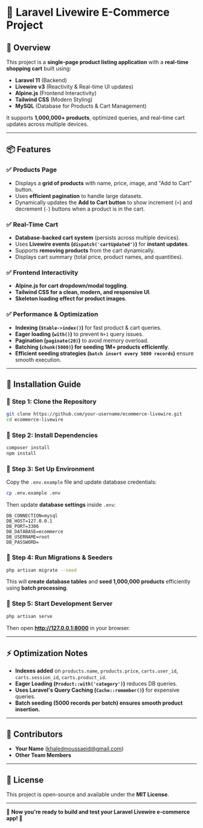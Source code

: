 # 📌 Laravel Livewire E-Commerce Project

## 🚀 Overview
This project is a **single-page product listing application** with a **real-time shopping cart** built using:
- **Laravel 11** (Backend)
- **Livewire v3** (Reactivity & Real-time UI updates)
- **Alpine.js** (Frontend Interactivity)
- **Tailwind CSS** (Modern Styling)
- **MySQL** (Database for Products & Cart Management)

It supports **1,000,000+ products**, optimized queries, and real-time cart updates across multiple devices.

---

## 📦 Features
### ✅ **Products Page**
- Displays a **grid of products** with name, price, image, and "Add to Cart" button.
- Uses **efficient pagination** to handle large datasets.
- Dynamically updates the **Add to Cart button** to show increment (`+`) and decrement (`-`) buttons when a product is in the cart.

### ✅ **Real-Time Cart**
- **Database-backed cart system** (persists across multiple devices).
- Uses **Livewire events (`dispatch('cartUpdated')`)** for **instant updates**.
- Supports **removing products** from the cart dynamically.
- Displays cart summary (total price, product names, and quantities).

### ✅ **Frontend Interactivity**
- **Alpine.js for cart dropdown/modal toggling**.
- **Tailwind CSS for a clean, modern, and responsive UI**.
- **Skeleton loading effect for product images**.

### ✅ **Performance & Optimization**
- **Indexing (`$table->index()`)** for fast product & cart queries.
- **Eager loading (`with()`)** to prevent `N+1` query issues.
- **Pagination (`paginate(20)`)** to avoid memory overload.
- **Batching (`chunk(5000)`) for seeding 1M+ products efficiently**.
- **Efficient seeding strategies (`batch insert every 5000 records`)** ensure smooth execution.

---

## 📂 Installation Guide
### 🔹 **Step 1: Clone the Repository**
```bash
git clone https://github.com/your-username/ecommerce-livewire.git
cd ecommerce-livewire
```

### 🔹 **Step 2: Install Dependencies**
```bash
composer install
npm install
```

### 🔹 **Step 3: Set Up Environment**
Copy the `.env.example` file and update database credentials:
```bash
cp .env.example .env
```
Then update **database settings** inside `.env`:
```
DB_CONNECTION=mysql
DB_HOST=127.0.0.1
DB_PORT=3306
DB_DATABASE=ecommerce
DB_USERNAME=root
DB_PASSWORD=
```

### 🔹 **Step 4: Run Migrations & Seeders**
```bash
php artisan migrate --seed
```
This will **create database tables** and **seed 1,000,000 products** efficiently using **batch processing**.

### 🔹 **Step 5: Start Development Server**
```bash
php artisan serve
```
Then open **http://127.0.0.1:8000** in your browser.

---

## ⚡ Optimization Notes
- **Indexes added** on `products.name`, `products.price`, `carts.user_id`, `carts.session_id`, `carts.product_id`.
- **Eager Loading (`Product::with('category')`)** reduces DB queries.
- **Uses Laravel's Query Caching (`Cache::remember()`)** for expensive queries.
- **Batch seeding (5000 records per batch) ensures smooth product insertion.**

---

## 👥 Contributors
- **Your Name** (khaledmoussaeid@gmail.com)
- **Other Team Members**

---

## 📜 License
This project is open-source and available under the **MIT License**.

---

🎯 **Now you're ready to build and test your Laravel Livewire e-commerce app! 🚀**